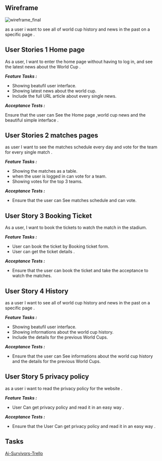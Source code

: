 
## Wireframe

![wireframe_final](https://user-images.githubusercontent.com/85867431/147688929-d5092eaa-9ff5-4ed4-a1bd-6bea23700d81.jpg)


as a user i want to see all of world cup history and news in the past on a specific page .


## User Stories 1 Home page
As a user, I want to enter the home page without having to log in, and see the latest news about the World Cup .

***Feature Tasks :*** 

- Showing beatufil user interface.
- Showing latest news about the world cup.
- Include the full URL article about every single news.


***Acceptance Tests :***

Ensure that the user can See the Home page ,world cup news and the beautiful simple interface .


## User Stories 2 matches pages
as user I want to see the matches schedule every day and vote for the team for every single match .

***Feature Tasks :*** 
- Showing the matches as a table.
- when the user is logged in can vote for a team.
- Showing  votes for the top 3 teams.


***Acceptance Tests :***

- Ensure that the user can See matches schedule and can vote.


## User Story 3 Booking Ticket
As a user, I want to book the tickets to watch the match in the stadium. 

***Feature Tasks :***
- User can book the ticket by Booking ticket form.
- User can get  the ticket details .

***Acceptance Tests :***
- Ensure that the user can book the ticket and take the acceptance to watch the matches.


## User Story 4 History
as a user I want to see all of world cup history and news in the past on a specific page .

***Feature Tasks :***
- Showing beatufil user interface.
- Showing  informations about the world cup history.
- Include the details for the previous World Cups.

***Acceptance Tests :***
- Ensure that the user can See informations about the world cup history and the details for the previous World Cups.


## User Story 5 privacy policy
as a user i want to read the privacy policy for the website .

***Feature Tasks :***
- User Can get privacy policy and read it in an easy way .


***Acceptance Tests :***
- Ensure that the User Can get privacy policy and read it in an easy way .

## Tasks
[Ai-Survivors-Trello](https://trello.com/b/eyT8EfrQ/ai-survivors)
